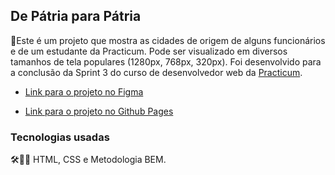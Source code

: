 ## De Pátria para Pátria

📝Este é um projeto que mostra as cidades de origem de alguns funcionários e de um estudante da Practicum. Pode ser visualizado em diversos tamanhos de tela populares (1280px, 768px, 320px).
Foi desenvolvido para a conclusão da Sprint 3 do curso de desenvolvedor web da [Practicum](https://practicum.yandex.com/profile/web/).

- [Link para o projeto no Figma](https://www.figma.com/file/GrMXsb1nThoKf3LFc42Bbh/WEB%2C-Sprint-3-%3A-De-P%C3%A1tria-para-P%C3%A1tria-%7C-desktop-%2B-mobile?node-id=0%3A1)

- [Link para o projeto no Github Pages](https://henrique695.github.io/web_project_3_ptbr/)

### Tecnologias usadas

🛠📐📂 HTML, CSS e Metodologia BEM.
